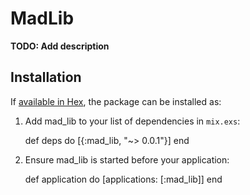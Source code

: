 # MadLib

**TODO: Add description**

## Installation

If [available in Hex](https://hex.pm/docs/publish), the package can be installed as:

  1. Add mad_lib to your list of dependencies in `mix.exs`:

        def deps do
          [{:mad_lib, "~> 0.0.1"}]
        end

  2. Ensure mad_lib is started before your application:

        def application do
          [applications: [:mad_lib]]
        end

